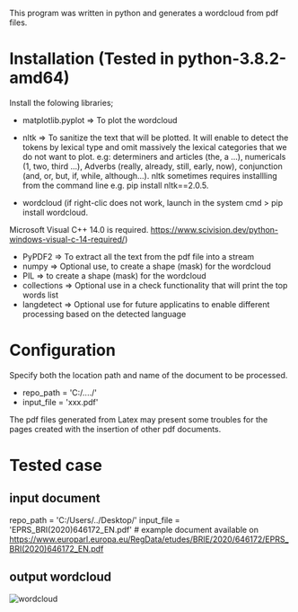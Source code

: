 This program was written in python and generates a wordcloud from pdf files.

# Installation (Tested in python-3.8.2-amd64)
Install the folowing libraries;

* matplotlib.pyplot => To plot the wordcloud
* nltk => To sanitize the text that will be plotted. It will enable to detect the tokens by lexical type and omit massively the lexical categories that we do not want to plot. e.g: determiners and articles (the, a ...), numericals (1, two, third ...),  Adverbs (really, already, still, early, now), conjunction (and, or, but, if, while, although...). nltk sometimes requires installling from the command line e.g. pip install nltk==2.0.5.

* wordcloud (if right-clic does not work, launch in the system cmd > pip install wordcloud.

Microsoft Visual C++ 14.0 is required. https://www.scivision.dev/python-windows-visual-c-14-required/)
* PyPDF2 => To extract all the text from the pdf file into a stream
* numpy => Optional use, to create a shape (mask) for the wordcloud
* PIL => to create a shape (mask) for the wordcloud
* collections => Optional use in a check functionality that will print the top words list
* langdetect => Optional use for future applicatins to enable different processing based on the detected language

# Configuration
Specify both the location path and name of the document to be processed.
* repo_path = 'C:/..../'
* input_file = 'xxx.pdf'

The pdf files generated from Latex may present some troubles for the pages created with the insertion of other pdf documents.

# Tested case
## input document
repo_path = 'C:/Users/../Desktop/'
input_file = 'EPRS_BRI(2020)646172_EN.pdf' # example document available on https://www.europarl.europa.eu/RegData/etudes/BRIE/2020/646172/EPRS_BRI(2020)646172_EN.pdf

## output wordcloud
![wordcloud](https://user-images.githubusercontent.com/28622444/81427040-0d050500-9152-11ea-97f8-c1a032a98882.png)

